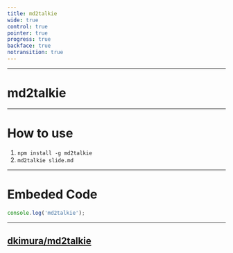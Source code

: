 ```yaml
---
title: md2talkie
wide: true
control: true
pointer: true
progress: true
backface: true
notransition: true
---
```


-----

# md2talkie

-----

# How to use

1. `npm install -g md2talkie`
2. `md2talkie slide.md`

-----

# Embeded Code

```js
console.log('md2talkie');
```

-----

## [dkimura/md2talkie](https://github.com/dkimura/md2talkie)
